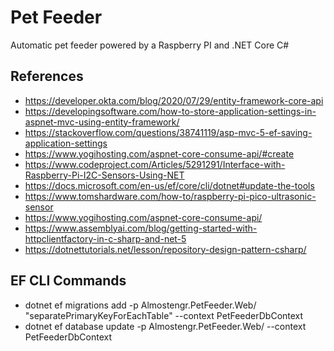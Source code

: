 # Pet Feeder

Automatic pet feeder powered by a Raspberry PI and .NET Core C#

## References 

* https://developer.okta.com/blog/2020/07/29/entity-framework-core-api
* https://developingsoftware.com/how-to-store-application-settings-in-aspnet-mvc-using-entity-framework/
* https://stackoverflow.com/questions/38741119/asp-mvc-5-ef-saving-application-settings
* https://www.yogihosting.com/aspnet-core-consume-api/#create
* https://www.codeproject.com/Articles/5291291/Interface-with-Raspberry-Pi-I2C-Sensors-Using-NET
* https://docs.microsoft.com/en-us/ef/core/cli/dotnet#update-the-tools
* https://www.tomshardware.com/how-to/raspberry-pi-pico-ultrasonic-sensor
* https://www.yogihosting.com/aspnet-core-consume-api/
* https://www.assemblyai.com/blog/getting-started-with-httpclientfactory-in-c-sharp-and-net-5
* https://dotnettutorials.net/lesson/repository-design-pattern-csharp/

## EF CLI Commands

* dotnet ef migrations add -p Almostengr.PetFeeder.Web/ "separatePrimaryKeyForEachTable" --context PetFeederDbContext
* dotnet ef database update -p Almostengr.PetFeeder.Web/ --context PetFeederDbContext